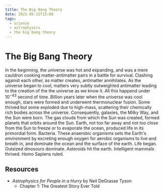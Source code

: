 ```yaml
---
title: The Big Bang Theory
date: 2021-05-22T15:08
tags:
  - science
  - astrophysics
  - the big bang theory
---
```



# The Big Bang Theory


In the beginning, the universe was hot and expanding, and was a mere cauldron
cooking matter-antimatter pairs in a battle for survival. Clashing against each
other, as matter creates, antimatter annihilates. As the universe began to
cool, matters very subtly outweighted antimatter leading to the creation of the
the universe as we know it. All this happend under $10^{-43}$ second of time.
Billion years later when the universe was cool enough, stars were formed and
underwent thermonuclear fusion. Some thrived but some exploded due to high-mass,
scattering their chemically rich bodies across the universe. Consequently,
galaxies, the Milky Way, and the Sun were born. The gas clouds from which the
Sun was created, formed planets that orbits around the Sun. Earth, not too far
away and not too close from the Sun to freeze or to evaporate the ocean,
produced life in its primordial form. Bacteria. These anaerobic organisms sets
the Earth's environment by excreting enough oxygen for aerobic organisms to live
and breath in, and dominate the ocean and the surface of the earth. Life began.
Outsized dinosours dominate. Asteroids hit the earth. Intelligent mammals
thrived. Homo Sapiens ruled.


## Resources

- _Astrophysics for People in a Hurry_ by Neil DeGrasse Tyson
  - Chapter 1: The Greatest Story Ever Told
